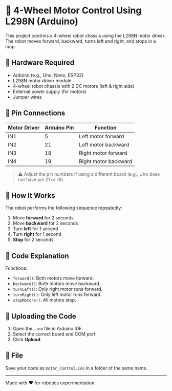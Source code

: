# 🚗 4-Wheel Motor Control Using L298N (Arduino)

This project controls a 4-wheel robot chassis using the L298N motor driver. The robot moves forward, backward, turns left and right, and stops in a loop.

## 🧰 Hardware Required

- Arduino (e.g., Uno, Nano, ESP32)
- L298N motor driver module
- 4-wheel robot chassis with 2 DC motors (left & right side)
- External power supply (for motors)
- Jumper wires

## 🔌 Pin Connections

| Motor Driver | Arduino Pin | Function             |
|--------------|-------------|----------------------|
| IN1          | 5           | Left motor forward   |
| IN2          | 21          | Left motor backward  |
| IN3          | 18          | Right motor forward  |
| IN4          | 19          | Right motor backward |

> ⚠️ Adjust the pin numbers if using a different board (e.g., Uno does not have pin 21 or 18).

## 🧠 How It Works

The robot performs the following sequence repeatedly:
1. Move **forward** for 2 seconds
2. Move **backward** for 2 seconds
3. Turn **left** for 1 second
4. Turn **right** for 1 second
5. **Stop** for 2 seconds

## 📜 Code Explanation

Functions:
- `forward()`: Both motors move forward.
- `backward()`: Both motors move backward.
- `turnLeft()`: Only right motor runs forward.
- `turnRight()`: Only left motor runs forward.
- `stopMotors()`: All motors stop.

## 🚀 Uploading the Code

1. Open the `.ino` file in Arduino IDE.
2. Select the correct board and COM port.
3. Click **Upload**.

## 📁 File

Save your code as `motor_control.ino` in a folder of the same name.

---

Made with ❤️ for robotics experimentation.
